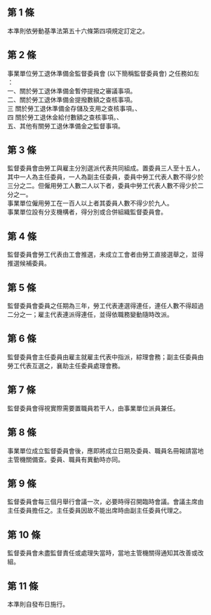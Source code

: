 第 1 條
-------
本準則依勞動基準法第五十六條第四項規定訂定之。

第 2 條
-------
事業單位勞工退休準備金監督委員會 (以下簡稱監督委員會) 之任務如左  
：  
一、關於勞工退休準備金暫停提撥之審議事項。  
二、關於勞工退休準備金提撥數額之查核事項。  
三  關於勞工退休準備金存儲及支用之查核事項。、  
四  關於勞工退休金給付數額之查核事項。、  
五、其他有關勞工退休準備金之監督事項。

第 3 條
-------
監督委員會由勞工與雇主分別選派代表共同組成。置委員三人至十五人，  
其中一人為主任委員，一人為副主任委員，委員中勞工代表人數不得少於  
三分之二。但僱用勞工人數二人以下者，委員中勞工代表人數不得少於二  
分之一。  
事業單位僱用勞工在一百人以上者其委員人數不得少於九人。  
事業單位設有分支機構者，得分別或合併組織監督委員會。

第 4 條
-------
監督委員會勞工代表由工會推選，未成立工會者由勞工直接選舉之，並得  
推選候補委員。

第 5 條
-------
監督委員會委員之任期為三年，勞工代表連選得連任，連任人數不得超過  
二分之一；雇主代表連派得連任，並得依職務變動隨時改派。

第 6 條
-------
監督委員會主任委員由雇主就雇主代表中指派，綜理會務；副主任委員由  
勞工代表互選之，襄助主任委員處理會務。

第 7 條
-------
監督委員會得視實際需要置職員若干人，由事業單位派員兼任。

第 8 條
-------
事業單位成立監督委員會後，應即將成立日期及委員、職員名冊報請當地  
主管機關備查。委員、職員有異動時亦同。

第 9 條
-------
監督委員會每三個月舉行會議一次，必要時得召開臨時會議。會議主席由  
主任委員擔任之。主任委員因故不能出席時由副主任委員代理之。

第 10 條
--------
監督委員會未盡監督責任或處理失當時，當地主管機關得通知其改善或改  
組。

第 11 條
--------
本準則自發布日施行。　


